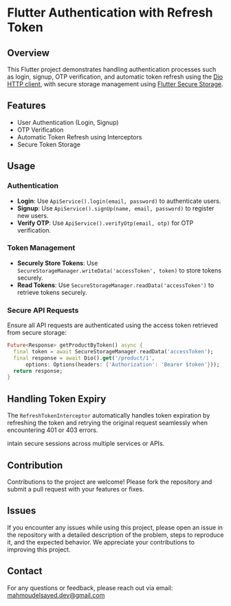 # Flutter Authentication with Refresh Token

## Overview
This Flutter project demonstrates handling authentication processes such as login, signup, OTP verification, and automatic token refresh using the [Dio HTTP client](https://pub.dev/packages/dio), with secure storage management using [Flutter Secure Storage](https://pub.dev/packages/flutter_secure_storage).

## Features
- User Authentication (Login, Signup)
- OTP Verification
- Automatic Token Refresh using Interceptors
- Secure Token Storage

## Usage

### Authentication
- **Login**: Use `ApiService().login(email, password)` to authenticate users.
- **Signup**: Use `ApiService().signUp(name, email, password)` to register new users.
- **Verify OTP**: Use `ApiService().verifyOtp(email, otp)` for OTP verification.

### Token Management
- **Securely Store Tokens**: Use `SecureStorageManager.writeData('accessToken', token)` to store tokens securely.
- **Read Tokens**: Use `SecureStorageManager.readData('accessToken')` to retrieve tokens securely.

### Secure API Requests
Ensure all API requests are authenticated using the access token retrieved from secure storage:
```dart
Future<Response> getProductByToken() async {
  final token = await SecureStorageManager.readData('accessToken');
  final response = await Dio().get('/product/1',
      options: Options(headers: {'Authorization': 'Bearer $token'}));
  return response;
}
```
## Handling Token Expiry

The `RefreshTokenInterceptor` automatically handles token expiration by refreshing the token and retrying the original request seamlessly when encountering 401 or 403 errors.

intain secure sessions across multiple services or APIs.


## Contribution

Contributions to the project are welcome! Please fork the repository and submit a pull request with your features or fixes.

## Issues

If you encounter any issues while using this project, please open an issue in the repository with a detailed description of the problem, steps to reproduce it, and the expected behavior. We appreciate your contributions to improving this project.

## Contact

For any questions or feedback, please reach out via email: [mahmoudelsayed.dev@gmail.com](mahmoudelsayed.dev@gmail.com)
